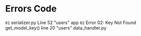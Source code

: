 # Errors Code

`01` serializer.py Line 52 "users" app
`02` Error 02: Key Not Found get_model_key() line 20 "users" data_handler.py
